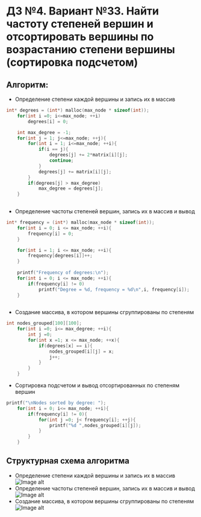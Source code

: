 # ДЗ №4. Вариант №33. Найти частоту степеней вершин и отсортировать вершины по возрастанию степени вершины (сортировка подсчетом)

## Алгоритм:
- Определение степени каждой вершины и запись их в массив
``` c
int* degrees = (int*) malloc(max_node * sizeof(int)); 
    for(int i =0; i<=max_node; ++i) 
        degrees[i] = 0;

    int max_degree = -1; 
    for(int j = 1; j<=max_node; ++j){ 
        for(int i = 1; i<=max_node; ++i){
            if(i == j){
                degrees[j] += 2*matrix[i][j]; 
                continue;
            }
            degrees[j] += matrix[i][j];
        }
        if(degrees[j] > max_degree) 
            max_degree = degrees[j];
    }
    
```
- Определение частоты степеней вершин, запись их в массив и вывод
``` c
int* frequency = (int*) malloc(max_node * sizeof(int)); 
    for(int i = 0; i <= max_node; ++i){
        frequency[i] = 0;
    }

    for(int i = 1; i <= max_node; ++i){
        frequency[degrees[i]]++;
    }
    
    printf("Frequency of degrees:\n");
    for(int i = 0; i <= max_node; ++i){
        if(frequency[i] != 0)
            printf("Degree = %d, frequency = %d\n",i, frequency[i]);
    }
    
```
- Создание массива, в котором вершины сгруппированы по степеням
``` c
int nodes_grouped[100][100];
    for(int i =0; i<= max_degree; ++i){ 
        int j =0;
        for(int x =1; x <= max_node; ++x){
            if(degrees[x] == i){
                nodes_grouped[i][j] = x;
                j++;
            }
        }
    }
```

- Сортировка подсчетом и вывод отсортированных по степеням вершин
``` c
printf("\nNodes sorted by degree: ");
    for(int i = 0; i<= max_node; ++i){
        if(frequency[i] != 0){
            for(int j =0; j< frequency[i]; ++j){
                printf("%d ",nodes_grouped[i][j]);
            }
        }
    }
```
## Структурная схема алгоритма 
- Определение степени каждой вершины и запись их в массив
![Image alt](https://github.com/AlexKreyd/DZ4/blob/main/scheme1.png)
- Определение частоты степеней вершин, запись их в массив и вывод 
![Image alt](https://github.com/AlexKreyd/DZ4/blob/main/scheme2.png)
- Создание массива, в котором вершины сгруппированы по степеням
![Image alt](https://github.com/AlexKreyd/DZ4/blob/main/scheme3.png)

